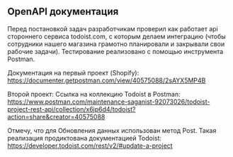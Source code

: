 ## OpenAPI документация
Перед постановкой задач разработчикам проверил как работает api стороннего сервиса todoist.com, с которым делаем интеграцию (чтобы сотрудники нашего магазина грамотно планировали и закрывали свои рабочие задачи).
Тестирование реализовано с помощью инструмента Postman. 

Документация на первый проект (Shopify): https://documenter.getpostman.com/view/40575088/2sAYX5MP4B

Второй проект:
Ссылка на коллекцию Todoist в Postman: https://www.postman.com/maintenance-saganist-92073026/todoist-project-rest-api/collection/x6jp6d4/todoist?action=share&creator=40575088 

 Отмечу, что для Обновления данных использован метод Post. Такая реализация продиктована документацией Todoist: https://developer.todoist.com/rest/v2/#update-a-project 


